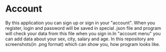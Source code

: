 # Account
By this application you can sign up or sign in your "account". When you register, login and password will be saved in special .json file and  program will check your data from this file when you sign in.In "account menu" you can add data about your sex, city, salary and age. In this repository are screenshots(in .png format) which can show you, how program looks like.
